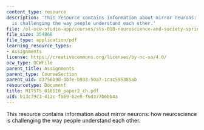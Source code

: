 ```yaml
---
content_type: resource
description: 'This resource contains information about mirror neurons: how neuroscience
  is challenging the way people understand each other.'
file: /ol-ocw-studio-app/courses/sts-010-neuroscience-and-society-spring-2010/b13c79c3412cf56962e8f6d377b6bb4a_MITSTS_010S10_paper2_ch.pdf
file_size: 354868
file_type: application/pdf
learning_resource_types:
- Assignments
license: https://creativecommons.org/licenses/by-nc-sa/4.0/
ocw_type: OCWFile
parent_title: Assignments
parent_type: CourseSection
parent_uid: d3756b9d-3b7e-b933-50a7-1cac595385ab
resourcetype: Document
title: MITSTS_010S10_paper2_ch.pdf
uid: b13c79c3-412c-f569-62e8-f6d377b6bb4a
---
```

This resource contains information about mirror neurons: how neuroscience is challenging the way people understand each other.